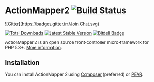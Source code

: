 # ActionMapper2 [![Build Status](https://secure.travis-ci.org/lcobucci/action-mapper.png?branch=master)](http://travis-ci.org/#!/lcobucci/action-mapper)
[![Gitter](https://badges.gitter.im/Join Chat.svg)](https://gitter.im/lcobucci/action-mapper?utm_source=badge&utm_medium=badge&utm_campaign=pr-badge&utm_content=badge)

[![Total Downloads](https://poser.pugx.org/lcobucci/action-mapper/downloads.png)](https://packagist.org/packages/lcobucci/action-mapper)
[![Latest Stable Version](https://poser.pugx.org/lcobucci/action-mapper/v/stable.png)](https://packagist.org/packages/lcobucci/action-mapper)
[![Bitdeli Badge](https://d2weczhvl823v0.cloudfront.net/lcobucci/action-mapper/trend.png)](https://bitdeli.com/free "Bitdeli Badge")

ActionMapper 2 is an open source front-controller micro-framework for PHP 5.3+. [More information](http://lcobucci.github.com/action-mapper).

## Installation

You can install ActionMapper 2 using [Composer](https://packagist.org/packages/lcobucci/action-mapper) (preferred) or [PEAR](http://lcobucci.github.com).
